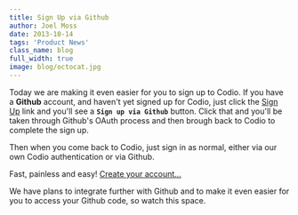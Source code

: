 ```yaml
---
title: Sign Up via Github
author: Joel Moss
date: 2013-10-14
tags: 'Product News'
class_name: blog
full_width: true
image: blog/octocat.jpg
---
```


Today we are making it even easier for you to sign up to Codio. If you have a **Github** account, and haven't yet signed up for Codio, just click the [Sign Up](/p/signup) link and you'll see a **`Sign up via Github`** button. Click that and you'll be taken through Github's OAuth process and then brough back to Codio to complete the sign up.

Then when you come back to Codio, just sign in as normal, either via our own Codio authentication or via Github.

Fast, painless and easy! [Create your account...](/p/signup)

We have plans to integrate further with Github and to make it even easier for you to access your Github code, so watch this space.